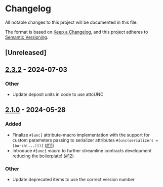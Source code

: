 # Changelog
All notable changes to this project will be documented in this file.

The format is based on [Keep a Changelog](https://keepachangelog.com/en/1.0.0/),
and this project adheres to [Semantic Versioning](https://semver.org/spec/v2.0.0.html).

## [Unreleased]

## [2.3.2](https://github.com/utnet-org/utility-sdk-rs/compare/unc-contract-standards-v2.3.1...unc-contract-standards-v2.3.2) - 2024-07-03

### Other
- Update deposit units in code to use attoUNC

## [2.1.0](https://github.com/utnet-org/utility-sdk-rs/compare/unc-contract-standards-v2.0.2...unc-contract-standards-v2.1.0) - 2024-05-28

### Added
- Finalize `#[unc]` attribute-macro implementation with the support for custom parameters passing to serializer attributes `#[unc(serializers = [borsh(...)])]` ([#11](https://github.com/utnet-org/utility-sdk-rs/pull/11))
- Introduce `#[unc]` macro to further streamline contracts development reducing the boilerplate! ([#12](https://github.com/utnet-org/utility-sdk-rs/pull/12))
### Other
- Update deprecated items to use the correct version number
